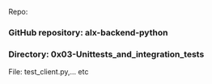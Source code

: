 Repo:

### GitHub repository: alx-backend-python
### Directory: 0x03-Unittests_and_integration_tests
File: test_client.py,... etc